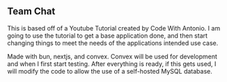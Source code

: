 ## Team Chat

This is based off of a Youtube Tutorial created by Code With Antonio. I am going to use the tutorial to get a base application done, and then start changing things to meet the needs of the applications intended use case.

Made with bun, nextjs, and convex. Convex will be used for development and when I first start testing. After everything is ready, if this gets used, I will modify the code to allow the use of a self-hosted MySQL database.
